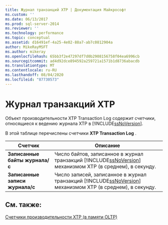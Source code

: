 ```yaml
---
title: Журнал транзакций XTP | Документация Майкрософт
ms.custom: ''
ms.date: 06/13/2017
ms.prod: sql-server-2014
ms.reviewer: ''
ms.technology: performance
ms.topic: conceptual
ms.assetid: d16491ef-4a25-4e02-88a7-ab7c0812904a
author: MikeRayMSFT
ms.author: mikeray
ms.openlocfilehash: 65bb3f2e47297df7d0b2908156758f04ea6996cb
ms.sourcegitcommit: ad4d92dce894592a259721a1571b1d8736abacdb
ms.translationtype: MT
ms.contentlocale: ru-RU
ms.lasthandoff: 08/04/2020
ms.locfileid: "87730573"
---
```

# <a name="xtp-transaction-log"></a>Журнал транзакций XTP
  Объект производительности XTP Transaction Log содержит счетчики, относящиеся к ведению журнала XTP в [!INCLUDE[ssNoVersion](../../includes/ssnoversion-md.md)].  
  
 В этой таблице перечислены счетчики **XTP Transaction Log** .  
  
|Счетчик|Описание|  
|-------------|-----------------|  
|**Записанные байты журнала/с**|Число байтов, записанное в журнал транзакций [!INCLUDE[ssNoVersion](../../includes/ssnoversion-md.md)] механизмом XTP (в среднем), в секунду.|  
|**Записанные записи журнала/с**|Число записей, записанное в журнал транзакций [!INCLUDE[ssNoVersion](../../includes/ssnoversion-md.md)] механизмом XTP (в среднем), в секунду.|  
  
## <a name="see-also"></a>См. также:  
 [Счетчики производительности XTP &#40;в памяти OLTP&#41;](../../integration-services/performance/performance-counters.md)  
  
  
